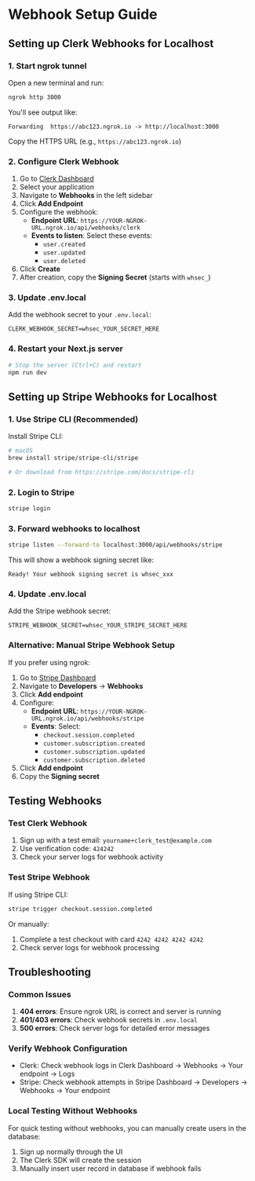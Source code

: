 # Webhook Setup Guide

## Setting up Clerk Webhooks for Localhost

### 1. Start ngrok tunnel
Open a new terminal and run:
```bash
ngrok http 3000
```

You'll see output like:
```
Forwarding  https://abc123.ngrok.io -> http://localhost:3000
```

Copy the HTTPS URL (e.g., `https://abc123.ngrok.io`)

### 2. Configure Clerk Webhook

1. Go to [Clerk Dashboard](https://dashboard.clerk.com)
2. Select your application
3. Navigate to **Webhooks** in the left sidebar
4. Click **Add Endpoint**
5. Configure the webhook:
   - **Endpoint URL**: `https://YOUR-NGROK-URL.ngrok.io/api/webhooks/clerk`
   - **Events to listen**: Select these events:
     - `user.created`
     - `user.updated`
     - `user.deleted`
6. Click **Create**
7. After creation, copy the **Signing Secret** (starts with `whsec_`)

### 3. Update .env.local
Add the webhook secret to your `.env.local`:
```
CLERK_WEBHOOK_SECRET=whsec_YOUR_SECRET_HERE
```

### 4. Restart your Next.js server
```bash
# Stop the server (Ctrl+C) and restart
npm run dev
```

## Setting up Stripe Webhooks for Localhost

### 1. Use Stripe CLI (Recommended)
Install Stripe CLI:
```bash
# macOS
brew install stripe/stripe-cli/stripe

# Or download from https://stripe.com/docs/stripe-cli
```

### 2. Login to Stripe
```bash
stripe login
```

### 3. Forward webhooks to localhost
```bash
stripe listen --forward-to localhost:3000/api/webhooks/stripe
```

This will show a webhook signing secret like:
```
Ready! Your webhook signing secret is whsec_xxx
```

### 4. Update .env.local
Add the Stripe webhook secret:
```
STRIPE_WEBHOOK_SECRET=whsec_YOUR_STRIPE_SECRET_HERE
```

### Alternative: Manual Stripe Webhook Setup

If you prefer using ngrok:

1. Go to [Stripe Dashboard](https://dashboard.stripe.com)
2. Navigate to **Developers** → **Webhooks**
3. Click **Add endpoint**
4. Configure:
   - **Endpoint URL**: `https://YOUR-NGROK-URL.ngrok.io/api/webhooks/stripe`
   - **Events**: Select:
     - `checkout.session.completed`
     - `customer.subscription.created`
     - `customer.subscription.updated`
     - `customer.subscription.deleted`
5. Click **Add endpoint**
6. Copy the **Signing secret**

## Testing Webhooks

### Test Clerk Webhook
1. Sign up with a test email: `yourname+clerk_test@example.com`
2. Use verification code: `424242`
3. Check your server logs for webhook activity

### Test Stripe Webhook
If using Stripe CLI:
```bash
stripe trigger checkout.session.completed
```

Or manually:
1. Complete a test checkout with card `4242 4242 4242 4242`
2. Check server logs for webhook processing

## Troubleshooting

### Common Issues
1. **404 errors**: Ensure ngrok URL is correct and server is running
2. **401/403 errors**: Check webhook secrets in `.env.local`
3. **500 errors**: Check server logs for detailed error messages

### Verify Webhook Configuration
- Clerk: Check webhook logs in Clerk Dashboard → Webhooks → Your endpoint → Logs
- Stripe: Check webhook attempts in Stripe Dashboard → Developers → Webhooks → Your endpoint

### Local Testing Without Webhooks
For quick testing without webhooks, you can manually create users in the database:
1. Sign up normally through the UI
2. The Clerk SDK will create the session
3. Manually insert user record in database if webhook fails